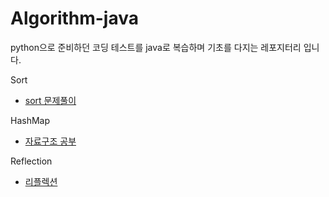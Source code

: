# Algorithm-java
python으로 준비하던 코딩 테스트를 java로 복습하며 기초를 다지는 레포지터리 입니다.

Sort
* [sort 문제풀이](sort/sort.md)

HashMap
* [자료구조 공부](map/map.md)

Reflection
* [리플렉션](https://blog.naver.com/sss4920/223616332854)
